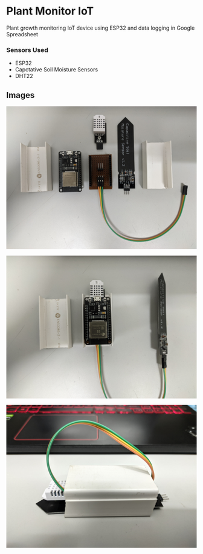 # Plant Monitor IoT

Plant growth monitoring IoT device using ESP32 and data logging in Google Spreadsheet

### Sensors Used

- ESP32
- Capctative Soil Moisture Sensors
- DHT22


## Images

![App Screenshot](https://github.com/vishnu1002/plant-monitor-iot/blob/6c8be105c9ddda62d4ddf0a0d7aacbe9bad50cad/images/image_1.jpg)

![App Screenshot](https://github.com/vishnu1002/plant-monitor-iot/blob/6c8be105c9ddda62d4ddf0a0d7aacbe9bad50cad/images/image_3.jpg)

![App Screenshot](https://github.com/vishnu1002/plant-monitor-iot/blob/6c8be105c9ddda62d4ddf0a0d7aacbe9bad50cad/images/image_6.jpg)
